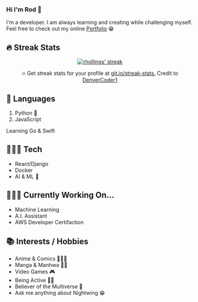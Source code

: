 ### Hi I'm Rod 👋

I'm a developer. I am always learning and creating while challenging myself. Feel free to check out my online <a href="https://rhollings.github.io/personal_portfolio/#projects">Portfolio</a> 😁

## 🔥 Streak Stats

<p align="center">
  <a href="https://github.com/rhollings/rhollings">
    <img title="🔥 Get streak stats for your profile at git.io/streak-stats" alt="rhollings' streak" src="https://github-readme-streak-stats.herokuapp.com/?user=rhollings&theme=omni&hide_border=true"/>
  </a>
  <p align="center">🔥 Get streak stats for your profile at <a href="https://git.io/streak-stats">git.io/streak-stats.</a> Credit to <a href="https://github.com/DenverCoder1">DenverCoder1</a></p>
</p>

 ## 🤖 Languages

  1. Python 🐍
  2. JavaScript
  
  Learning Go & Swift 

## 👨🏾‍💻  Tech 

- React/Django 
- Docker
- AI & ML 🤖

## 🧗🏽‍♂️ Currently Working On...

- Machine Learning
- A.I. Assistant
- AWS Developer Certifaction 

##  📚 Interests / Hobbies

- Anime & Comics 🦹🏼‍♀️
- Manga & Manhwa 🥷🏾
- Video Games 🎮
- Being Active 🏋🏽
- Believer of the Multiverse 🌌
- Ask me anything about Nightwing 😁

<!--
Gonna put some intro stuff here?

## What I'm learning
- 
- 
-->
<!--
**rhollings/rhollings** is a ✨ _special_ ✨ repository because its `README.md` (this file) appears on your GitHub profile.

Here are some ideas to get you started:

- 🔭 I’m currently working on ...
- 🌱 I’m currently learning ...
- 👯 I’m looking to collaborate on ...
- 🤔 I’m looking for help with ...
- 💬 Ask me about ...
- 📫 How to reach me: ...
- 😄 Pronouns: ...
- ⚡ Fun fact: ...
-->
